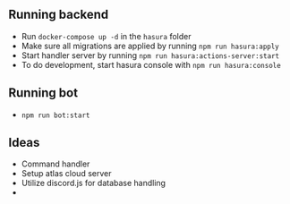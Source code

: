 ## Running backend
- Run `docker-compose up -d` in the `hasura` folder
- Make sure all migrations are applied by running `npm run hasura:apply`
- Start handler server by running `npm run hasura:actions-server:start`
- To do development, start hasura console with `npm run hasura:console`

## Running bot
- `npm run bot:start`

## Ideas
- Command handler
- Setup atlas cloud server
- Utilize discord.js for database handling
- 